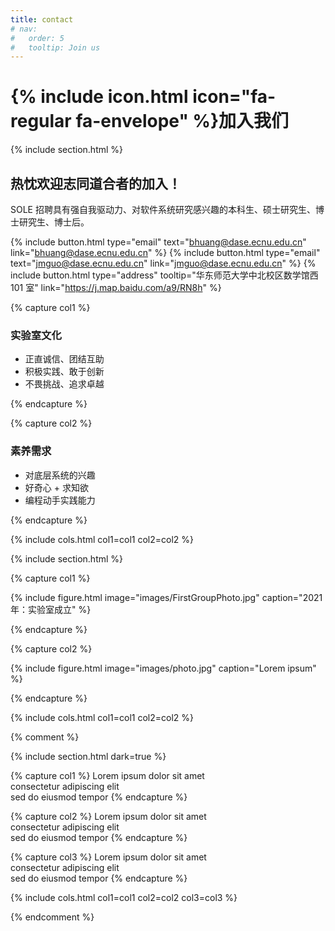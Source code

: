 ```yaml
---
title: contact
# nav:
#   order: 5
#   tooltip: Join us
---
```


# {% include icon.html icon="fa-regular fa-envelope" %}加入我们

{% include section.html %}

## 热忱欢迎志同道合者的加入！

SOLE 招聘具有强自我驱动力、对软件系统研究感兴趣的本科生、硕士研究生、博士研究生、博士后。

{%
  include button.html
  type="email"
  text="bhuang@dase.ecnu.edu.cn"
  link="bhuang@dase.ecnu.edu.cn"
%}
{%
  include button.html
  type="email"
  text="jmguo@dase.ecnu.edu.cn"
  link="jmguo@dase.ecnu.edu.cn"
%}
{%
  include button.html
  type="address"
  tooltip="华东师范大学中北校区数学馆西 101 室"
  link="https://j.map.baidu.com/a9/RN8h"
%}

{% capture col1 %}

### 实验室文化

- 正直诚信、团结互助 
- 积极实践、敢于创新 
- 不畏挑战、追求卓越

{% endcapture %}

{% capture col2 %}

### 素养需求

- 对底层系统的兴趣
- 好奇心 + 求知欲 
- 编程动手实践能力

{% endcapture %}

{% include cols.html col1=col1 col2=col2 %}

{% include section.html %}

{% capture col1 %}

{%
  include figure.html
  image="images/FirstGroupPhoto.jpg"
  caption="2021年：实验室成立"
%}

{% endcapture %}

{% capture col2 %}

{%
  include figure.html
  image="images/photo.jpg"
  caption="Lorem ipsum"
%}

{% endcapture %}

{% include cols.html col1=col1 col2=col2 %}

{% comment %}

  {% include section.html dark=true %}

  {% capture col1 %}
  Lorem ipsum dolor sit amet  
  consectetur adipiscing elit  
  sed do eiusmod tempor
  {% endcapture %}

  {% capture col2 %}
  Lorem ipsum dolor sit amet  
  consectetur adipiscing elit  
  sed do eiusmod tempor
  {% endcapture %}

  {% capture col3 %}
  Lorem ipsum dolor sit amet  
  consectetur adipiscing elit  
  sed do eiusmod tempor
  {% endcapture %}

  {% include cols.html col1=col1 col2=col2 col3=col3 %}

{% endcomment %}